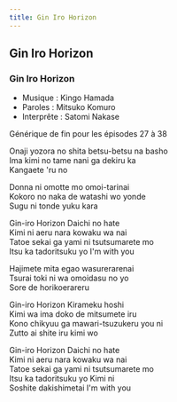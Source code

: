 ```yaml
---
title: Gin Iro Horizon
---
```


Gin Iro Horizon
---------------

### Gin Iro Horizon


* Musique : Kingo Hamada
* Paroles : Mitsuko Komuro
* Interprête : Satomi Nakase


Générique de fin pour les épisodes 27 à 38


Onaji yozora no shita betsu-betsu na basho   
Ima kimi no tame nani ga dekiru ka   
Kangaete 'ru no  
  
Donna ni omotte mo omoi-tarinai   
Kokoro no naka de watashi wo yonde   
Sugu ni tonde yuku kara  
  
Gin-iro Horizon Daichi no hate   
Kimi ni aeru nara kowaku wa nai   
Tatoe sekai ga yami ni tsutsumarete mo   
Itsu ka tadoritsuku yo I'm with you   
  
Hajimete mita egao wasurerarenai   
Tsurai toki ni wa omoidasu no yo   
Sore de horikoerareru  
  
Gin-iro Horizon Kirameku hoshi   
Kimi wa ima doko de mitsumete iru   
Kono chikyuu ga mawari-tsuzukeru you ni   
Zutto ai shite iru kimi wo  
  
Gin-iro Horizon Daichi no hate   
Kimi ni aeru nara kowaku wa nai   
Tatoe sekai ga yami ni tsutsumarete mo   
Itsu ka tadoritsuku yo Kimi ni   
Soshite dakishimetai I'm with you

